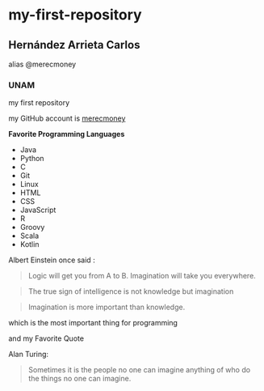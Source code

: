 # my-first-repository

## Hernández Arrieta Carlos

alias @merecmoney

### UNAM

my first repository

my GitHub account is [merecmoney](https://github.com/merecmoney)

**Favorite Programming Languages**

- Java
- Python
- C
- Git
- Linux
- HTML
- CSS
- JavaScript
- R
- Groovy
- Scala
- Kotlin

Albert Einstein once said :
>Logic will get you from A to B. Imagination will take you everywhere.

>The true sign of intelligence is not knowledge but imagination

>Imagination is more important than knowledge.

which is the most important thing for programming

and my Favorite Quote

Alan Turing:

>Sometimes it is the people no one can imagine anything of who do
the things no one can imagine.
